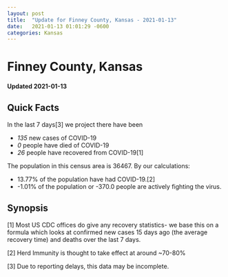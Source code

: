 ```yaml
---
layout: post
title:  "Update for Finney County, Kansas - 2021-01-13"
date:   2021-01-13 01:01:29 -0600
categories: Kansas
---
```


# Finney County, Kansas
#### Updated 2021-01-13

## Quick Facts

In the last 7 days[3] we project there have been
- *135* new cases of COVID-19
- *0* people have died of COVID-19
- *26* people have recovered from COVID-19[1]

The population in this census area is 36467. By our calculations:
- 13.77% of the population have had COVID-19.[2]
- -1.01% of the population or -370.0 people are actively fighting the virus.

## Synopsis




[1] Most US CDC offices do give any recovery statistics- we base this on a formula which looks at confirmed new cases
15 days ago (the average recovery time) and deaths over the last 7 days.

[2] Herd Immunity is thought to take effect at around ~70-80%

[3] Due to reporting delays, this data may be incomplete.
 
    